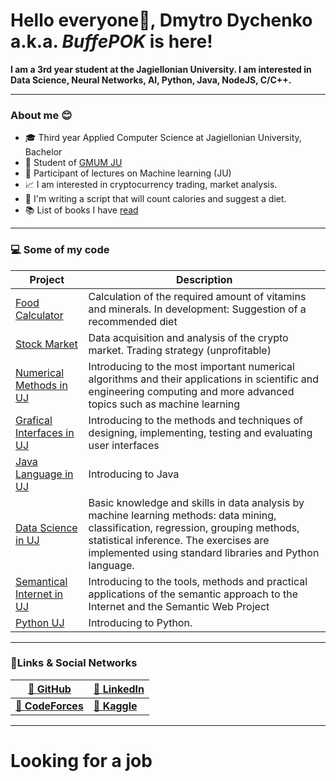 # Hello everyone👋, **Dmytro Dychenko a.k.a. _BuffePOK_ is here!**


**I am a 3rd year student at the Jagiellonian University. I am interested in Data Science, Neural Networks, AI, Python, Java, NodeJS, C/C++.**

---

### About me 😊
- 🎓 Third year Applied Computer Science at Jagiellonian University, Bachelor
- 🤖 Student of [GMUM JU](https://gmum.net/)
- 🤔 Participant of lectures on Machine learning (JU)
- 📈 I am interested in cryptocurrency trading, market analysis.
- 🥕 I'm writing a script that will count calories and suggest a diet.
- 📚 List of books I have [read](books.txt)

---

### 💻 Some of my code
| **Project** | **Description** |
| --- | --- |
| [Food Calculator](https://github.com/BuffePOK/food_calculator) | Calculation of the required amount of vitamins and minerals. In development: Suggestion of a recommended diet |
| [Stock Market](https://github.com/BuffePOK/stock_market) | Data acquisition and analysis of the crypto market. Trading strategy (unprofitable) |
| [Numerical Methods in UJ](https://github.com/BuffePOK/Metody-Numeryczne-UJ) | Introducing to the most important numerical algorithms and their applications in scientific and engineering computing and more advanced topics such as machine learning |
| [Grafical Interfaces in UJ](https://github.com/BuffePOK/Interfejsy-Graficzne-UJ) | Introducing to the methods and techniques of designing, implementing, testing and evaluating user interfaces |
| [Java Language in UJ](https://github.com/BuffePOK/Java-Language-UJ) | Introducing to Java |
| [Data Science in UJ](https://github.com/BuffePOK/Data-Science-UJ) | Basic knowledge and skills in data analysis by machine learning methods: data mining, classification, regression, grouping methods, statistical inference. The exercises are implemented using standard libraries and Python language. |
| [Semantical Internet in UJ](https://github.com/BuffePOK/Semantyczny-Internet-UJ) | Introducing to the tools, methods and practical applications of the semantic approach to the Internet and the Semantic Web Project |
| [Python UJ](https://github.com/BuffePOK/PythonUJ) | Introducing to Python. |



---

### 🔗Links & Social Networks
| [📜 **GitHub**](https://github.com/BuffePOK) | [👤 **LinkedIn**](https://www.linkedin.com/in/dmytro-dychenko-29a962197/) |
|---|---|
| [💪 **CodeForces**](https://codeforces.com/profile/BaffePOK) | [🧠 **Kaggle**](https://www.kaggle.com/lord0fdarkness) |

---

# Looking for a job #

<!--
**BuffePOK/BuffePOK** is a ✨ _special_ ✨ repository because its `README.md` (this file) appears on your GitHub profile.

Here are some ideas to get you started:

- 🔭 I’m currently working on ...
- 🌱 I’m currently learning ...
- 👯 I’m looking to collaborate on ...
- 🤔 I’m looking for help with ...
- 💬 Ask me about ...
- 📫 How to reach me: ...
- 😄 Pronouns: ...
- ⚡ Fun fact: ...
-->
